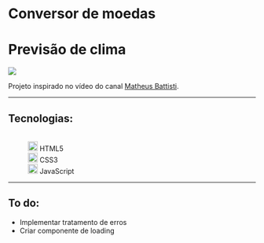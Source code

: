 # Conversor de moedas
 
 <H1>Previsão de clima</H1>
 
 <img src='./src/imagem_2023-02-04_024347715.png'>
 
<p>
 Projeto inspirado no vídeo do canal <a target="_blank" href="https://www.youtube.com/@MatheusBattisti">Matheus Battisti</a>.
</p>

<hr>

<dl>
 <dt><h2>Tecnologias:</h2></dt><br>
  <dd><img width=20px height=20px src='https://cdn.icon-icons.com/icons2/2107/PNG/512/file_type_html_icon_130541.png'> HTML5</dd>
  <dd><img width=20px height=20px src='https://icones.pro/wp-content/uploads/2022/08/css3.png'> CSS3</dd>
  <dd><img width=20px height=20px src='https://pcodinomebzero.neocities.org/Imagens/javascript1.png'> JavaScript</dd>
</dl>

<hr>

<h2>To do:</h2>
 <ul>
 <li>Implementar tratamento de erros</li>
 <li>Criar componente de loading</li>
</ul>
